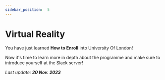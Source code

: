 ```yaml
---
sidebar_position:  5
---
```


# Virtual Reality

You have just learned **How to Enroll** into University Of London!

Now it's time to learn more in depth about the programme and make sure to introduce yourself at the Slack server!

*Last update: **20 Nov. 2023***
